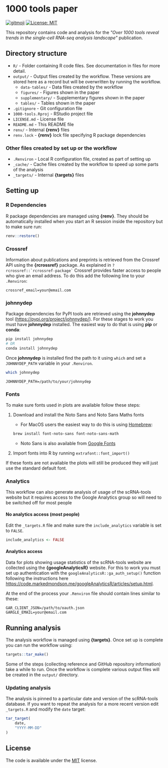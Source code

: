 # 1000 tools paper

<!-- badges: start -->
[![gitmoji](https://img.shields.io/badge/gitmoji-%20😜%20😍-FFDD67.svg?style=flat-square)](https://gitmoji.dev)
[![License: MIT](https://img.shields.io/badge/License-MIT-yellow.svg)](https://opensource.org/licenses/MIT)
<!-- badges: end -->

This repository contains code and analysis for the _"Over 1000 tools reveal trends in the single-cell RNA-seq analysis landscape"_ publication.

## Directory structure

* `R/` - Folder containing R code files. See documentation in files for more detail.
* `output/` - Output files created by the workflow. These versions are stored here as a record but will be overwritten by running the workflow.
  * `data-tables/` - Data files created by the workflow
  * `figures/` - Figures shown in the paper
  * `supplementary/` - Supplementary figures shown in the paper
  * `tables/` - Tables shown in the paper
* `.gitignore` - Git configuration file
* `1000-tools.Rproj` - RStudio project file
* `LICENSE.md` - License file
* `README.md` - This README file
* `renv/` - Internal **{renv}** files
* `renv.lock` - **{renv}** lock file specifying R package dependencies

### Other files created by set up or the workflow

* `.Renviron` - Local R configuration file, created as part of setting up
* `_cache/` - Cache files created by the workflow to speed up some parts of the analysis
* `_targets/` - Internal **{targets}** files

## Setting up

### R Dependencies

R package dependencies are managed using **{renv}**.
They should be automatically installed when you start an R session inside the repository but to make sure run:

```r
renv::restore()
```

### Crossref

Information about publications and preprints is retrieved from the Crossref API using the **{rcrossref}** package.
As explained in `` ?rcrossref::`rcrossref-package` `` Crossref provides faster access to people who give an email address.
To do this add the following line to your `.Renviron`:

```
crossref_email=your@email.com
```

### johnnydep

Package dependencies for PyPI tools are retrieved using the **johnnydep** tool (https://pypi.org/project/johnnydep/).
For these stages to work you must have **johnnydep** installed.
The easiest way to do that is using **pip** or **conda**:

```bash
pip install johnnydep
# OR
conda install johnnydep
```

Once **johnnydep** is installed find the path to it using `which` and set a `JOHNNYDEP_PATH` variable in your `.Renviron`.

```bash
which johnnydep
```
 
```
JOHNNYDEP_PATH=/path/to/your/johnnydep
```

### Fonts

To make sure fonts used in plots are available follow these steps:

1. Download and install the Noto Sans and Noto Sans Maths fonts
    * For MacOS users the easiest way to do this is using [Homebrew](https://brew.sh/):
    
    ```bash
    brew install font-noto-sans font-noto-sans-math
    ```
    * Noto Sans is also available from [Google Fonts](https://fonts.google.com/specimen/Noto+Sans)
2. Import fonts into R by running `extrafont::font_import()`

If these fonts are not available the plots will still be produced they will just use the standard default font.

### Analytics

This workflow can also generate analysis of usage of the scRNA-tools website but it requires access to the Google Analytics group so will need to be switched off for most people

#### No analytics access (most people)

Edit the `_targets.R` file and make sure the `include_analytics` variable is set to `FALSE`.

```r
include_analytics <- FALSE
```

#### Analytics access

Data for plots showing usage statistics of the scRNA-tools website are collected using the **{googleAnalyticsR}** website.
For this to work you must set up authentication with the `googleAnalyticsR::ga_auth_setup()` function following the instructions here https://code.markedmondson.me/googleAnalyticsR/articles/setup.html.

At the end of the process your `.Renviron` file should contain lines similar to these:

```
GAR_CLIENT_JSON=/path/to/oauth.json
GARGLE_EMAIL=your@email.com
```
## Running analysis

The analysis workflow is managed using **{targets}**.
Once set up is complete you can run the workflow using:

```r
targets::tar_make()
```

Some of the steps (collecting reference and GitHub repository information) take a while to run.
Once the workflow is complete various output files will be created in the `output/` directory.

### Updating analysis

The analysis is pinned to a particular date and version of the scRNA-tools database.
If you want to repeat the analysis for a more recent version edit `_targets.R` and
modify the `date` target:

```r
tar_target(
    date,
    "YYYY-MM-DD"
)
```

## License

The code is available under the [MIT](https://github.com/scRNA-tools/1000-tools/blob/master/LICENSE.md) license.
